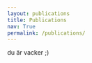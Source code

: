 ```yaml
---
layout: publications
title: Publications
nav: True
permalink: /publications/
---
```


du är vacker ;)






